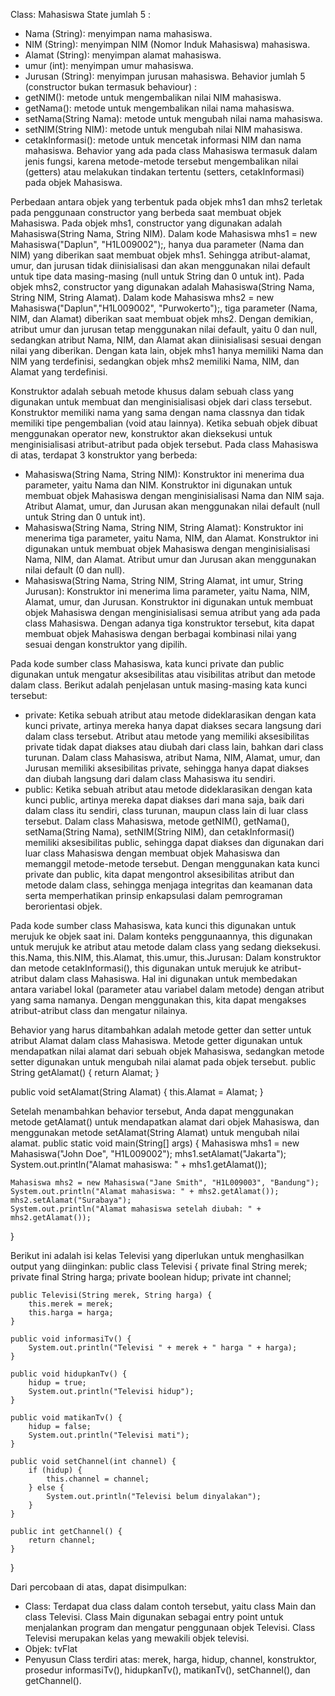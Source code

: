 Class: Mahasiswa
State jumlah 5 :
- Nama (String): menyimpan nama mahasiswa.
- NIM (String): menyimpan NIM (Nomor Induk Mahasiswa) mahasiswa.
- Alamat (String): menyimpan alamat mahasiswa.
- umur (int): menyimpan umur mahasiswa.
- Jurusan (String): menyimpan jurusan mahasiswa.
Behavior jumlah 5 (constructor bukan termasuk behaviour) :
- getNIM(): metode untuk mengembalikan nilai NIM mahasiswa.
- getNama(): metode untuk mengembalikan nilai nama mahasiswa.
- setNama(String Nama): metode untuk mengubah nilai nama mahasiswa.
- setNIM(String NIM): metode untuk mengubah nilai NIM mahasiswa.
- cetakInformasi(): metode untuk mencetak informasi NIM dan nama mahasiswa.
Behavior yang ada pada class Mahasiswa termasuk dalam jenis fungsi, karena metode-metode tersebut mengembalikan nilai (getters) atau melakukan tindakan tertentu (setters, cetakInformasi) pada objek Mahasiswa.

Perbedaan antara objek yang terbentuk pada objek mhs1 dan mhs2 terletak pada penggunaan constructor yang berbeda saat membuat objek Mahasiswa.
Pada objek mhs1, constructor yang digunakan adalah Mahasiswa(String Nama, String NIM). Dalam kode Mahasiswa mhs1 = new Mahasiswa("Daplun", "H1L009002");, hanya dua parameter (Nama dan NIM) yang diberikan saat membuat objek mhs1. Sehingga atribut-alamat, umur, dan jurusan tidak diinisialisasi dan akan menggunakan nilai default untuk tipe data masing-masing (null untuk String dan 0 untuk int).
Pada objek mhs2, constructor yang digunakan adalah Mahasiswa(String Nama, String NIM, String Alamat). Dalam kode Mahasiswa mhs2 = new Mahasiswa("Daplun","H1L009002", "Purwokerto");, tiga parameter (Nama, NIM, dan Alamat) diberikan saat membuat objek mhs2. Dengan demikian, atribut umur dan jurusan tetap menggunakan nilai default, yaitu 0 dan null, sedangkan atribut Nama, NIM, dan Alamat akan diinisialisasi sesuai dengan nilai yang diberikan.
Dengan kata lain, objek mhs1 hanya memiliki Nama dan NIM yang terdefinisi, sedangkan objek mhs2 memiliki Nama, NIM, dan Alamat yang terdefinisi.

Konstruktor adalah sebuah metode khusus dalam sebuah class yang digunakan untuk membuat dan menginisialisasi objek dari class tersebut. Konstruktor memiliki nama yang sama dengan nama classnya dan tidak memiliki tipe pengembalian (void atau lainnya). Ketika sebuah objek dibuat menggunakan operator new, konstruktor akan dieksekusi untuk menginisialisasi atribut-atribut pada objek tersebut.
Pada class Mahasiswa di atas, terdapat 3 konstruktor yang berbeda:
- Mahasiswa(String Nama, String NIM): Konstruktor ini menerima dua parameter, yaitu Nama dan NIM. Konstruktor ini digunakan untuk membuat objek Mahasiswa dengan menginisialisasi Nama dan NIM saja. Atribut Alamat, umur, dan Jurusan akan menggunakan nilai default (null untuk String dan 0 untuk int).
- Mahasiswa(String Nama, String NIM, String Alamat): Konstruktor ini menerima tiga parameter, yaitu Nama, NIM, dan Alamat. Konstruktor ini digunakan untuk membuat objek Mahasiswa dengan menginisialisasi Nama, NIM, dan Alamat. Atribut umur dan Jurusan akan menggunakan nilai default (0 dan null).
- Mahasiswa(String Nama, String NIM, String Alamat, int umur, String Jurusan): Konstruktor ini menerima lima parameter, yaitu Nama, NIM, Alamat, umur, dan Jurusan. Konstruktor ini digunakan untuk membuat objek Mahasiswa dengan menginisialisasi semua atribut yang ada pada class Mahasiswa.
Dengan adanya tiga konstruktor tersebut, kita dapat membuat objek Mahasiswa dengan berbagai kombinasi nilai yang sesuai dengan konstruktor yang dipilih.

Pada kode sumber class Mahasiswa, kata kunci private dan public digunakan untuk mengatur aksesibilitas atau visibilitas atribut dan metode dalam class. Berikut adalah penjelasan untuk masing-masing kata kunci tersebut:
- private: Ketika sebuah atribut atau metode dideklarasikan dengan kata kunci private, artinya mereka hanya dapat diakses secara langsung dari dalam class tersebut. Atribut atau metode yang memiliki aksesibilitas private tidak dapat diakses atau diubah dari class lain, bahkan dari class turunan. Dalam class Mahasiswa, atribut Nama, NIM, Alamat, umur, dan Jurusan memiliki aksesibilitas private, sehingga hanya dapat diakses dan diubah langsung dari dalam class Mahasiswa itu sendiri.
- public: Ketika sebuah atribut atau metode dideklarasikan dengan kata kunci public, artinya mereka dapat diakses dari mana saja, baik dari dalam class itu sendiri, class turunan, maupun class lain di luar class tersebut. Dalam class Mahasiswa, metode getNIM(), getNama(), setNama(String Nama), setNIM(String NIM), dan cetakInformasi() memiliki aksesibilitas public, sehingga dapat diakses dan digunakan dari luar class Mahasiswa dengan membuat objek Mahasiswa dan memanggil metode-metode tersebut.
Dengan menggunakan kata kunci private dan public, kita dapat mengontrol aksesibilitas atribut dan metode dalam class, sehingga menjaga integritas dan keamanan data serta memperhatikan prinsip enkapsulasi dalam pemrograman berorientasi objek.

Pada kode sumber class Mahasiswa, kata kunci this digunakan untuk merujuk ke objek saat ini. Dalam konteks penggunaannya, this digunakan untuk merujuk ke atribut atau metode dalam class yang sedang dieksekusi.
this.Nama, this.NIM, this.Alamat, this.umur, this.Jurusan: Dalam konstruktor dan metode cetakInformasi(), this digunakan untuk merujuk ke atribut-atribut dalam class Mahasiswa. Hal ini digunakan untuk membedakan antara variabel lokal (parameter atau variabel dalam metode) dengan atribut yang sama namanya. Dengan menggunakan this, kita dapat mengakses atribut-atribut class dan mengatur nilainya.

Behavior yang harus ditambahkan adalah metode getter dan setter untuk atribut Alamat dalam class Mahasiswa. Metode getter digunakan untuk mendapatkan nilai alamat dari sebuah objek Mahasiswa, sedangkan metode setter digunakan untuk mengubah nilai alamat pada objek tersebut.
public String getAlamat() {
    return Alamat;
}

public void setAlamat(String Alamat) {
    this.Alamat = Alamat;
}

Setelah menambahkan behavior tersebut, Anda dapat menggunakan metode getAlamat() untuk mendapatkan alamat dari objek Mahasiswa, dan menggunakan metode setAlamat(String Alamat) untuk mengubah nilai alamat.
public static void main(String[] args) {
    Mahasiswa mhs1 = new Mahasiswa("John Doe", "H1L009002");
    mhs1.setAlamat("Jakarta");
    System.out.println("Alamat mahasiswa: " + mhs1.getAlamat());

    Mahasiswa mhs2 = new Mahasiswa("Jane Smith", "H1L009003", "Bandung");
    System.out.println("Alamat mahasiswa: " + mhs2.getAlamat());
    mhs2.setAlamat("Surabaya");
    System.out.println("Alamat mahasiswa setelah diubah: " + mhs2.getAlamat());
}

Berikut ini adalah isi kelas Televisi yang diperlukan untuk menghasilkan output yang diinginkan:
public class Televisi {
    private final String merek;
    private final String harga;
    private boolean hidup;
    private int channel;

    public Televisi(String merek, String harga) {
        this.merek = merek;
        this.harga = harga;
    }

    public void informasiTv() {
        System.out.println("Televisi " + merek + " harga " + harga);
    }

    public void hidupkanTv() {
        hidup = true;
        System.out.println("Televisi hidup");
    }

    public void matikanTv() {
        hidup = false;
        System.out.println("Televisi mati");
    }

    public void setChannel(int channel) {
        if (hidup) {
            this.channel = channel;
        } else {
            System.out.println("Televisi belum dinyalakan");
        }
    }

    public int getChannel() {
        return channel;
    }
}

Dari percobaan di atas, dapat disimpulkan:
- Class: Terdapat dua class dalam contoh tersebut, yaitu class Main dan class Televisi. Class Main digunakan sebagai entry point untuk menjalankan program dan mengatur penggunaan objek Televisi. Class Televisi merupakan kelas yang mewakili objek televisi.
- Objek: tvFlat
- Penyusun Class terdiri atas: merek, harga, hidup, channel, konstruktor, prosedur informasiTv(), hidupkanTv(), matikanTv(), setChannel(), dan getChannel().

